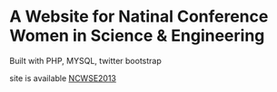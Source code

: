 A Website for Natinal Conference Women in Science & Engineering  
===

Built with PHP, MYSQL, twitter bootstrap

site is available <a href="http://sdmcet.ac.in/NCWSE2013/index.html">NCWSE2013</a>
